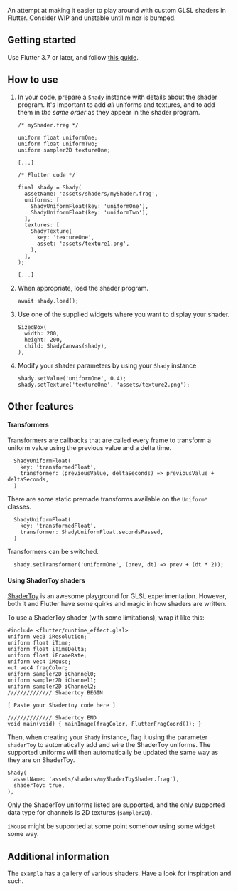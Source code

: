 An attempt at making it easier to play around with custom GLSL shaders in Flutter. Consider WIP and unstable until minor is bumped.

## Getting started

Use Flutter 3.7 or later, and follow [this guide](https://docs.flutter.dev/development/ui/advanced/shaders).

## How to use
1. In your code, prepare a `Shady` instance with details about the shader program. It's important to add *all* uniforms and textures, and to add them in *the same order* as they appear in the shader program.

    ```
    /* myShader.frag */

    uniform float uniformOne;
    uniform float uniformTwo;
    uniform sampler2D textureOne;

    [...]
    ```

    ```
    /* Flutter code */

    final shady = Shady(
      assetName: 'assets/shaders/myShader.frag',
      uniforms: [
        ShadyUniformFloat(key: 'uniformOne'),
        ShadyUniformFloat(key: 'uniformTwo'),
      ],
      textures: [
        ShadyTexture(
          key: 'textureOne',
          asset: 'assets/texture1.png',
        ),
      ],
    );

    [...]
    ```
2. When appropriate, load the shader program.
    ```
    await shady.load();
    ```
3. Use one of the supplied widgets where you want to display your shader.
    ```
    SizedBox(
      width: 200,
      height: 200,
      child: ShadyCanvas(shady),
    ),
    ```
4. Modify your shader parameters by using your `Shady` instance
    ```
    shady.setValue('uniformOne', 0.4);
    shady.setTexture('textureOne', 'assets/texture2.png');
    ```

## Other features

#### Transformers

Transformers are callbacks that are called every frame to transform a uniform value using the previous value and a delta time.

```
  ShadyUniformFloat(
    key: 'transformedFloat',
    transformer: (previousValue, deltaSeconds) => previousValue + deltaSeconds,
  )
```

There are some static premade transforms available on the `Uniform*` classes.

```
  ShadyUniformFloat(
    key: 'transformedFloat',
    transformer: ShadyUniformFloat.secondsPassed,
  )
```

Transformers can be switched.

```
  shady.setTransformer('uniformOne', (prev, dt) => prev + (dt * 2));
```

#### Using ShaderToy shaders

[ShaderToy](https://www.shadertoy.com/) is an awesome playground for GLSL experimentation. However, both it and Flutter have some quirks and magic in how shaders are written.

To use a ShaderToy shader (with some limitations), wrap it like this:
```
#include <flutter/runtime_effect.glsl>
uniform vec3 iResolution;
uniform float iTime;
uniform float iTimeDelta;
uniform float iFrameRate;
uniform vec4 iMouse;
out vec4 fragColor;
uniform sampler2D iChannel0;
uniform sampler2D iChannel1;
uniform sampler2D iChannel2;
////////////// Shadertoy BEGIN

[ Paste your Shadertoy code here ]

////////////// Shadertoy END
void main(void) { mainImage(fragColor, FlutterFragCoord()); }
```

Then, when creating your `Shady` instance, flag it using the parameter `shaderToy` to automatically add and wire the ShaderToy uniforms. The supported uniforms will then automatically be updated the same way as they are on ShaderToy.

```
Shady(
  assetName: 'assets/shaders/myShaderToyShader.frag'),
  shaderToy: true,
),
```

Only the ShaderToy uniforms listed are supported, and the only supported data type for channels is 2D textures (`sampler2D`).

`iMouse` might be supported at some point somehow using some widget some way.

## Additional information

The `example` has a gallery of various shaders. Have a look for inspiration and such.
